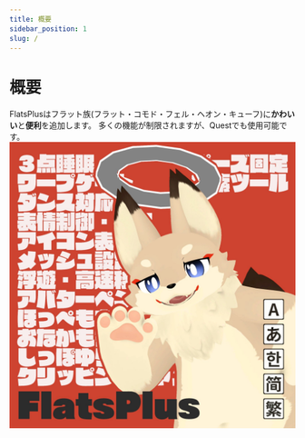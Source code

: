 ```yaml
---
title: 概要
sidebar_position: 1
slug: /
---
```

# 概要

FlatsPlusはフラット族(フラット・コモド・フェル・ヘオン・キューフ)に**かわいい**と**便利**を追加します。
多くの機能が制限されますが、Questでも使用可能です。
![Flats Plus Social Card](/img/SocialCard.jpg)